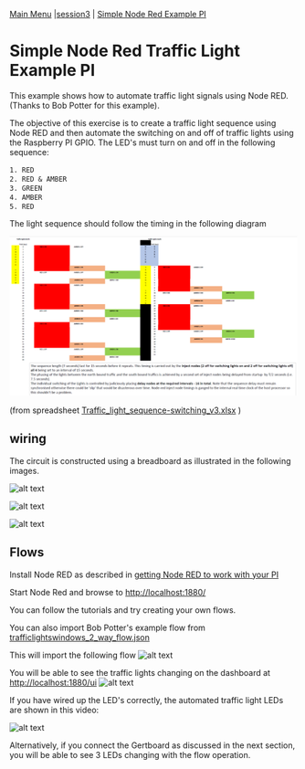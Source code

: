[Main Menu](../../sessions/README.md) |[session3](../../session3/) | [Simple Node Red Example PI](../docs/Simple-Pi-NodeRed.md)

# Simple Node Red Traffic Light Example PI

This example shows how to automate traffic light signals using Node RED.
(Thanks to Bob Potter for this example).

The objective of this exercise is to create a traffic light sequence using Node RED and then automate the switching on and off of traffic lights using the Raspberry PI GPIO.
The LED's must turn on and off in the following sequence:

```
1. RED
2. RED & AMBER
3. GREEN
4. AMBER
5. RED
```

The light sequence should follow the timing in the following diagram

   ![alt text](../docs/images/lightsequence.png "Figure lightsequence.png")
   
   (from spreadsheet [Traffic_light_sequence-switching_v3.xlsx](../docs/images/Traffic_light_sequence-switching_v3.xlsx) )


## wiring

The circuit is constructed using a breadboard as illustrated in the following images.

   ![alt text](../docs/images/pi-node-red-gpio.drawio.png "Figure gpi-node-red-gpio.drawio.png")
   
   ![alt text](../docs/images/LED-image.png "Figure LED-image.png")
   
   ![alt text](../docs/images/piCircuit-example1.png "Figure piCircuit-example1.png")

## Flows

Install Node RED as described in [getting Node RED to work with your PI](../docs/Node-Red-Intro.md)

Start Node Red and browse to [http://localhost:1880/](http://localhost:1880/)

You can follow the tutorials and try creating your own flows.

You can also import Bob Potter's example flow from [trafficlightswindows_2_way_flow.json](../../session3/code/trafficlightswindows_2_way_flow.json)

This will import the following flow
   ![alt text](../docs/images/TraficLightsFlow.png "Figure TraficLightsFlow.png")

You will be able to see the traffic lights changing on the dashboard at [http://localhost:1880/ui](http://localhost:1880/ui)
   ![alt text](../docs/images/TraficLightsUI.png "Figure TraficLightsUI.png")

If you have wired up the LED's correctly, the automated traffic light LEDs are shown in this video: 

   ![alt text](../docs/images/led_experiment.gif)
   
Alternatively, if you connect the Gertboard as discussed in the next section, you will be able to see 3 LEDs changing with the flow operation.





